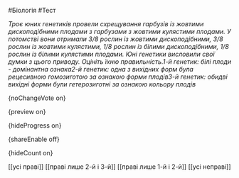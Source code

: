 #Біологія #Тест

*Троє юних генетиків провели схрещування гарбузів із жовтими дископодібними плодами з гарбузами з жовтими кулястими плодами. У потомстві вони отримали 3/8 рослин із жовтими дископодібними, 3/8 рослин із жовтими кулястими, 1/8 рослин із білими дископодібними, 1/8 рослин із білими кулястими плодами. Юні генетики висловили свої думки з цього приводу. Оцініть їхню правильність.1-й генетик: білі плоди - домінантна ознака2-й генетик: одна з вихідних форм була рецесивною гомозиготою за ознакою форми плодів3-й генетик: обидві вихідні форми були гетерозиготні за ознакою кольору плодів*

{noChangeVote on}

{preview on}

{hideProgress on}

{shareEnable off}

{hideCount on}

[[усі праві]]
[[праві лише 2-й і 3-й]]
[[праві лише 1-й і 2-й]]
[[усі неправі]]
